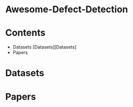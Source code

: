 # Awesome-Defect-Detection
# Contents
* Datasets [Datasets][Datasets]
* Papers 

# Datasets
# Papers
